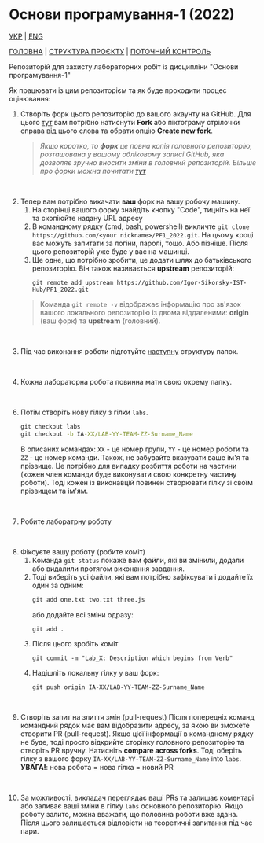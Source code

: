 # Основи програмування-1 (2022)

[УКР][readme_ua] | [ENG][readme]

[ГОЛОВНА][this_repo] | [СТРУКТУРА ПРОЄКТУ][project_structure_readme] | [ПОТОЧНИЙ КОНТРОЛЬ][assessment_results]

Репозиторій для захисту лабораторних робіт із дисципліни "Основи програмування-1"

Як працювати із цим репозиторієм та як буде проходити процес оцінювання:

1. Створіть форк цього репозиторію до вашого акаунту на GitHub. Для цього [тут][this_repo] вам потрібно натиснути **Fork** або піктограму стрілочки справа від цього слова та обрати опцію **Create new fork**. <br/>
    > *Якщо коротко, то **форк** це повна копія головного репозиторію, розташована у вашому обліковому записі GitHub, яка дозволяє зручно вносити зміни в головний репозиторій. Більше про форки можна почитати [тут][fork_info]*

<br/>

2. Тепер вам потрібно викачати **ваш** форк на вашу робочу машину. 
    1. На сторінці вашого форку знайдіть кнопку "Code", тицніть на неї та скопіюйте надану URL адресу
    2. В командному рядку (cmd, bash, powershell) викличте `git clone https://github.com/<your nickname>/PF1_2022.git`. На цьому кроці вас можуть запитати за логіни, паролі, тощо. Або пізніше. Після цього репозиторій уже буде у вас на машинці.
    3. Ще одне, що потрібно зробити, це додати шлях до батьківського репозиторію. Він також називається **upstream** репозиторій:
        ```
        git remote add upstream https://github.com/Igor-Sikorsky-IST-Hub/PF1_2022.git
        ```
    > Команда `git remote -v` відображає інформацію про зв'язок вашого локального репозиторію із двома віддаленими: **origin** (ваш форк) та **upstream** (головний).

<br/>

3. Під час виконання роботи підготуйте [наступну][project_structure_readme] структуру папок.

<br/>

4. Кожна лабораторна робота повинна мати свою окрему папку.

<br/>

6. Потім створіть нову гілку з гілки `labs`.
    ```cmd
    git checkout labs
    git checkout -b IA-XX/LAB-YY-TEAM-ZZ-Surname_Name
    ```
    В описаних командах: `XX` - це номер групи, `YY` - це номер роботи та `ZZ` - це номер команди. Також, не забувайте вказувати ваше ім'я та прізвище. Це потрібно для випадку розбиття роботи на частини (кожен член команди буде виконувати свою конкретну частину роботи). Тоді кожен із виконавцій повинен створювати гілку зі своїм прізвищем та ім'ям.

<br/>

7. Робите лаборатрну роботу

<br/>

8. Фіксуєте вашу роботу (робите коміт)
    1. Команда `git status` покаже вам файли, які ви змінили, додали або видалили протягом виконання завдання.
    2. Тоді виберіть усі файли, які вам потрібно зафіксувати і додайте їх один за одним:
        ```cmd
        git add one.txt two.txt three.js
        ```
        або додайте всі зміни одразу:
        ```cmd
        git add .
        ```
    3. Після цього зробіть коміт
        ```
        git commit -m "Lab_X: Description which begins from Verb"
        ```
    4. Надішліть локальну гілку у ваш форк:
        ```
        git push origin IA-XX/LAB-YY-TEAM-ZZ-Surname_Name
        ```

<br/>

9. Створіть запит на злиття змін (pull-request)
    Після попередніх команд командний рядок має вам відобразити адресу, за якою ви зможете створити PR (pull-request). Якщо цієї інформації в командному рядку не буде, тоді просто відкрийте сторінку головного репозиторію та створіть PR вручну. Натисніть **compare across forks**. Тоді оберіть гілку з вашого форку `IA-XX/LAB-YY-TEAM-ZZ-Surname_Name` into `labs`.<br/>
    **УВАГА!**: нова робота = нова гілка = новий PR

<br/>

10. За можливості, викладач переглядає ваші PRs та залишає коментарі або заливає ваші зміни в гілку `labs` основного репозиторію. Якщо роботу залито, можна вважати, що половина роботи вже здана. Після цього залишається відповісти на теоретичні запитання під час пари.

[assessment_results]: <https://docs.google.com/spreadsheets/d/1_sAxiHEJiXLBl7wpabV2LY9NcDkLxzGhVEhT1Th9oXw/edit?usp=sharing>
[this_repo]: <https://github.com/Igor-Sikorsky-IST-Hub/PF1_2022>
[project_structure_readme]: <Knowledge base/project_structure.md>
[fork_info]: <https://docs.github.com/en/get-started/quickstart/fork-a-repo>
[readme]: <README.md>
[readme_ua]: <README.ua.md>
